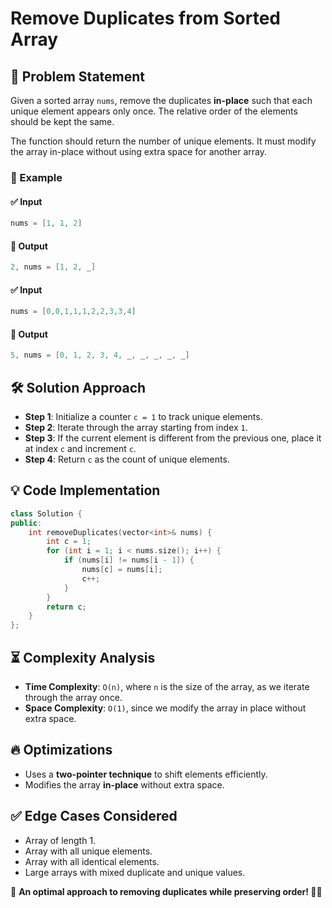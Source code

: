 # Remove Duplicates from Sorted Array

## 🚀 Problem Statement
Given a sorted array `nums`, remove the duplicates **in-place** such that each unique element appears only once. The relative order of the elements should be kept the same.

The function should return the number of unique elements. It must modify the array in-place without using extra space for another array.

### 🔹 Example
#### ✅ Input
```cpp
nums = [1, 1, 2]
```
#### 🎯 Output
```cpp
2, nums = [1, 2, _]
```
#### ✅ Input
```cpp
nums = [0,0,1,1,1,2,2,3,3,4]
```
#### 🎯 Output
```cpp
5, nums = [0, 1, 2, 3, 4, _, _, _, _, _]
```

## 🛠️ Solution Approach
- **Step 1**: Initialize a counter `c = 1` to track unique elements.
- **Step 2**: Iterate through the array starting from index `1`.
- **Step 3**: If the current element is different from the previous one, place it at index `c` and increment `c`.
- **Step 4**: Return `c` as the count of unique elements.

## 💡 Code Implementation
```cpp
class Solution {
public:
    int removeDuplicates(vector<int>& nums) {
        int c = 1;
        for (int i = 1; i < nums.size(); i++) {
            if (nums[i] != nums[i - 1]) {
                nums[c] = nums[i];
                c++;
            }
        }
        return c;
    }
};
```

## ⏳ Complexity Analysis
- **Time Complexity**: `O(n)`, where `n` is the size of the array, as we iterate through the array once.
- **Space Complexity**: `O(1)`, since we modify the array in place without extra space.

## 🔥 Optimizations
- Uses a **two-pointer technique** to shift elements efficiently.
- Modifies the array **in-place** without extra space.

## ✅ Edge Cases Considered
- Array of length 1.
- Array with all unique elements.
- Array with all identical elements.
- Large arrays with mixed duplicate and unique values.

📌 **An optimal approach to removing duplicates while preserving order! 🔄✨**

